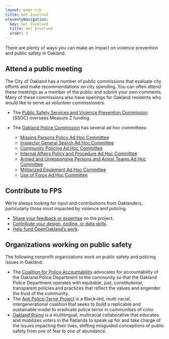 ```yaml
---
layout: page.njk
title: Get Involved
eleventyNavigation:
  key: Get Involved
  title: Get Involved
  order: 3
---
```


There are plenty of ways you can make an impact on violence prevention and public safety in Oakland.

## Attend a public meeting

The City of Oakland has a number of public commissions that evaluate city efforts and make recommendations on city spending. You can often attend these meetings as a member of the public and submit your own comments. Many of these commissions also have openings for Oakland residents who would like to serve as volunteer commissioners.

- The [Public Safety Services and Violence Prevention Commission](https://www.oaklandca.gov/boards-commissions/public-safety-and-services-violence-prevention-oversight-commission) (SSOC) oversees Measure Z funding.
- The [Oakland Police Commission](https://www.oaklandca.gov/boards-commissions/police-commission) has several ad hoc committees:

  - [Missing Persons Policy Ad Hoc Committee](https://www.oaklandca.gov/resources/missing-persons-policy-ad-hoc-commitee)
  - [Inspector General Search Ad Hoc Committee](https://www.oaklandca.gov/topics/inspector-general-search-ad-hoc-committee)
  - [Community Policing Ad Hoc Committee](https://www.oaklandca.gov/topics/community-policing-ad-hoc-committee)
  - [Internal Affairs Policy and Procedure Ad Hoc Committee](https://www.oaklandca.gov/resources/internal-affairs-division-investigative-procedures-manual-policy-ad-hoc)
  - [Armed and Unresponsive Persons and Arrest Teams Ad Hoc Committee](https://www.oaklandca.gov/topics/armed-and-unresponsive-persons-and-arrest-teams-hoc-committee)
  - [Militarized Equipment Ad Hoc Committee](https://www.oaklandca.gov/resources/ad-hoc-committee-on-militarized-equipment)
  - [Use of Force Ad Hoc Committee](https://www.oaklandca.gov/topics/opd-use-of-force-policy-ad-hoc-committee)

## Contribute to FPS

We’re always looking for input and contributions from Oaklanders, particularly those most impacted by violence and policing.

- [Share your feedback or expertise](https://bit.ly/fps-interest) on the project.
- [Contribute your design, coding, or data skills](https://github.com/openoakland/funding-public-safety).
- [Help fund OpenOakland’s work](https://openoakland.org/donate).

## Organizations working on public safety

The following nonprofit organizations work on public safety and policing issues in Oakland:

- The [Coalition for Police Accountability](https://www.coalitionforpoliceaccountability.com/about) advocates for accountability of the Oakland Police Department to the community so that the Oakland Police Department operates with equitable, just, constitutional, transparent policies and practices that reflect the values and engender the trust of the community.
- The [Anti Police-Terror Project](https://www.antipoliceterrorproject.org/) is a Black-led, multi-racial, intergenerational coalition that seeks to build a replicable and sustainable model to eradicate police terror in communities of color.
- [Oakland Rising](https://www.oaklandrising.org/) is a multilingual, multiracial collaborative that educates and mobilizes voters in the flatlands to speak up for and take charge of the issues impacting their lives, shifting misguided conceptions of public safety from one of fear to one of abundance.
